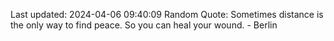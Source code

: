 Last updated: 2024-04-06 09:40:09
Random Quote: Sometimes distance is the only way to find peace. So you can heal your wound. - Berlin